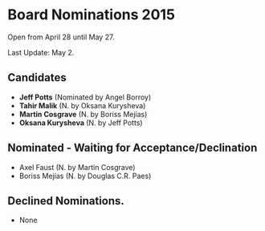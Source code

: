 # Board Nominations 2015

Open from April 28 until May 27.

Last Update: May 2. 

## Candidates

- **Jeff Potts** (Nominated by Angel Borroy)
- **Tahir Malik** (N. by Oksana Kurysheva)
- **Martin Cosgrave** (N. by Boriss Mejías)
- **Oksana Kurysheva** (N. by Jeff Potts)

## Nominated - Waiting for Acceptance/Declination

- Axel Faust (N. by Martin Cosgrave)
- Boriss Mejías (N. by Douglas C.R. Paes)

## Declined Nominations.

- None
